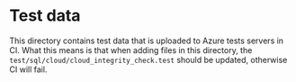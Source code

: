 # Test data
This directory contains test data that is uploaded to Azure tests servers in CI. What this means is that when adding
files in this directory, the `test/sql/cloud/cloud_integrity_check.test` should be updated, otherwise CI will fail.